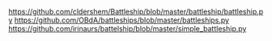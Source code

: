 https://github.com/cldershem/Battleship/blob/master/battleship/battleship.py
https://github.com/OBdA/battleships/blob/master/battleships.py
https://github.com/irinaurs/battelship/blob/master/simple_battleship.py

